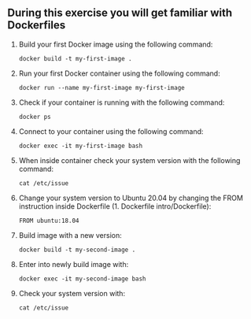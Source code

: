 ## During this exercise you will get familiar with Dockerfiles
1. Build your first Docker image using the following command:
    ```
    docker build -t my-first-image .
    ```
2. Run your first Docker container using the following command:
    ```
    docker run --name my-first-image my-first-image 
    ```
3. Check if your container is running with the following command:
    ```
    docker ps
    ```
4. Connect to your container using the following command:
    ```
    docker exec -it my-first-image bash
    ```
5. When inside container check your system version with the following command:
    ```
    cat /etc/issue
    ```
6. Change your system version to Ubuntu 20.04 by changing the FROM instruction inside Dockerfile (1. Dockerfile intro/Dockerfile):
    ```
    FROM ubuntu:18.04
    ```
7. Build image with a new version:
    ```
    docker build -t my-second-image .
    ```
8. Enter into newly build image with:
    ```
    docker exec -it my-second-image bash
    ``` 
9. Check your system version with:
    ```
    cat /etc/issue
    ```
